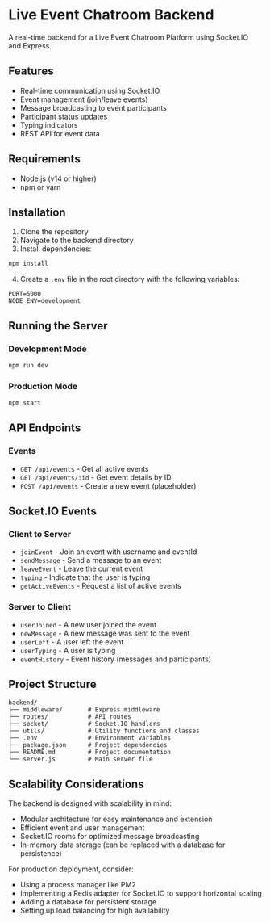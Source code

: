 # Live Event Chatroom Backend

A real-time backend for a Live Event Chatroom Platform using Socket.IO and Express.

## Features

- Real-time communication using Socket.IO
- Event management (join/leave events)
- Message broadcasting to event participants
- Participant status updates
- Typing indicators
- REST API for event data

## Requirements

- Node.js (v14 or higher)
- npm or yarn

## Installation

1. Clone the repository
2. Navigate to the backend directory
3. Install dependencies:

```bash
npm install
```

4. Create a `.env` file in the root directory with the following variables:

```
PORT=5000
NODE_ENV=development
```

## Running the Server

### Development Mode

```bash
npm run dev
```

### Production Mode

```bash
npm start
```

## API Endpoints

### Events

- `GET /api/events` - Get all active events
- `GET /api/events/:id` - Get event details by ID
- `POST /api/events` - Create a new event (placeholder)

## Socket.IO Events

### Client to Server

- `joinEvent` - Join an event with username and eventId
- `sendMessage` - Send a message to an event
- `leaveEvent` - Leave the current event
- `typing` - Indicate that the user is typing
- `getActiveEvents` - Request a list of active events

### Server to Client

- `userJoined` - A new user joined the event
- `newMessage` - A new message was sent to the event
- `userLeft` - A user left the event
- `userTyping` - A user is typing
- `eventHistory` - Event history (messages and participants)

## Project Structure

```
backend/
├── middleware/       # Express middleware
├── routes/           # API routes
├── socket/           # Socket.IO handlers
├── utils/            # Utility functions and classes
├── .env              # Environment variables
├── package.json      # Project dependencies
├── README.md         # Project documentation
└── server.js         # Main server file
```

## Scalability Considerations

The backend is designed with scalability in mind:

- Modular architecture for easy maintenance and extension
- Efficient event and user management
- Socket.IO rooms for optimized message broadcasting
- In-memory data storage (can be replaced with a database for persistence)

For production deployment, consider:

- Using a process manager like PM2
- Implementing a Redis adapter for Socket.IO to support horizontal scaling
- Adding a database for persistent storage
- Setting up load balancing for high availability

